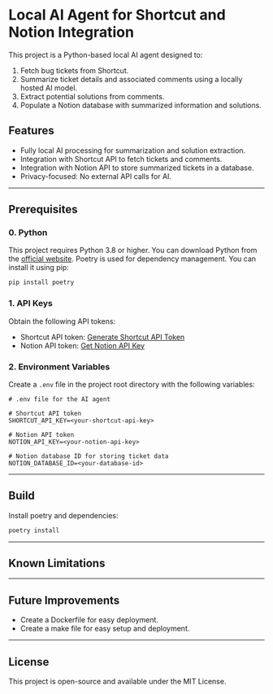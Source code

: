 # Local AI Agent for Shortcut and Notion Integration

This project is a Python-based local AI agent designed to:
1. Fetch bug tickets from Shortcut.
2. Summarize ticket details and associated comments using a locally hosted AI model.
3. Extract potential solutions from comments.
4. Populate a Notion database with summarized information and solutions.

## Features
- Fully local AI processing for summarization and solution extraction.
- Integration with Shortcut API to fetch tickets and comments.
- Integration with Notion API to store summarized tickets in a database.
- Privacy-focused: No external API calls for AI.

---

## Prerequisites

### 0. **Python**
This project requires Python 3.8 or higher. You can download Python from the [official website](https://www.python.org/downloads/).
Poetry is used for dependency management. You can install it using pip:
```bash
pip install poetry
```

### 1. **API Keys**
Obtain the following API tokens:
- Shortcut API token: [Generate Shortcut API Token](https://app.shortcut.com/settings/api-tokens)
- Notion API token: [Get Notion API Key](https://www.notion.so/my-integrations)

### 2. **Environment Variables**
Create a `.env` file in the project root directory with the following variables:

```dotenv
# .env file for the AI agent

# Shortcut API token
SHORTCUT_API_KEY=<your-shortcut-api-key>

# Notion API token
NOTION_API_KEY=<your-notion-api-key>

# Notion database ID for storing ticket data
NOTION_DATABASE_ID=<your-database-id>
```

---
## Build
Install poetry and dependencies:
```bash
poetry install
```

---
## Known Limitations

---

## Future Improvements
- Create a Dockerfile for easy deployment.
- Create a make file for easy setup and deployment.
---

## License
This project is open-source and available under the MIT License.
